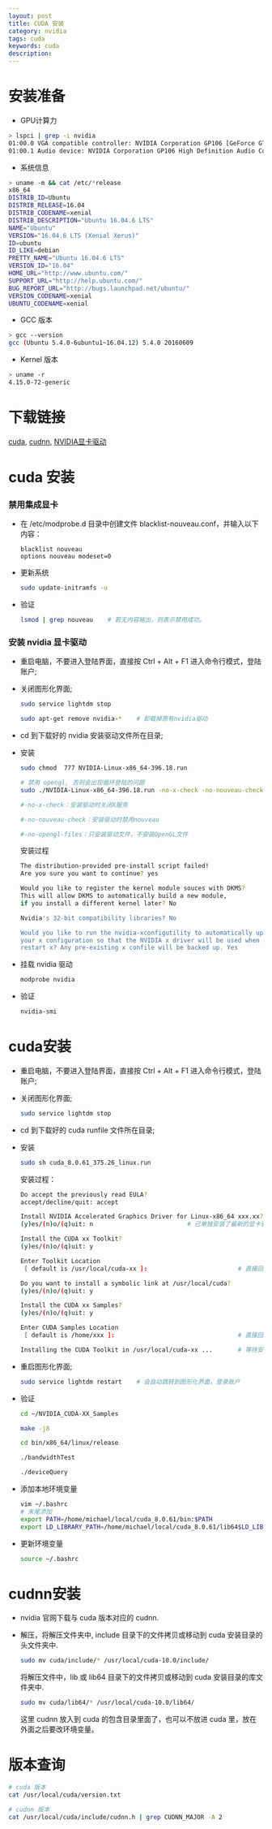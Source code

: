 ```yaml
---
layout: post
title: CUDA 安装
category: nvidia
tags: cuda
keywords: cuda
description:
---
```


# 安装准备

- GPU计算力

```bash
> lspci | grep -i nvidia
01:00.0 VGA compatible controller: NVIDIA Corporation GP106 [GeForce GTX 1060 3GB] (rev a1)
01:00.1 Audio device: NVIDIA Corporation GP106 High Definition Audio Controller (rev a1)
```

- 系统信息

```bash
> uname -m && cat /etc/*release
x86_64
DISTRIB_ID=Ubuntu
DISTRIB_RELEASE=16.04
DISTRIB_CODENAME=xenial
DISTRIB_DESCRIPTION="Ubuntu 16.04.6 LTS"
NAME="Ubuntu"
VERSION="16.04.6 LTS (Xenial Xerus)"
ID=ubuntu
ID_LIKE=debian
PRETTY_NAME="Ubuntu 16.04.6 LTS"
VERSION_ID="16.04"
HOME_URL="http://www.ubuntu.com/"
SUPPORT_URL="http://help.ubuntu.com/"
BUG_REPORT_URL="http://bugs.launchpad.net/ubuntu/"
VERSION_CODENAME=xenial
UBUNTU_CODENAME=xenial
```

- GCC 版本

```bash
> gcc --version
gcc (Ubuntu 5.4.0-6ubuntu1~16.04.12) 5.4.0 20160609
```

- Kernel 版本

```bash
> uname -r
4.15.0-72-generic
```


# 下载链接

[cuda](https://developer.nvidia.com/cuda-zone), [cudnn](https://developer.nvidia.com/cudnn), [NVIDIA显卡驱动](https://www.nvidia.cn/Download/index.aspx?lang=cn)

# cuda 安装

### 禁用集成显卡

- 在 /etc/modprobe.d 目录中创建文件 blacklist-nouveau.conf，并输入以下内容：

    ```
    blacklist nouveau
    options nouveau modeset=0
    ```

- 更新系统

    ```bash
    sudo update-initramfs -u
    ```

- 验证

    ```bash
    lsmod | grep nouveau    # 若无内容输出，则表示禁用成功。
    ```

### 安装 nvidia 显卡驱动

- 重启电脑，不要进入登陆界面，直接按 Ctrl + Alt + F1 进入命令行模式，登陆账户;

- 关闭图形化界面;

    ```bash
    sudo service lightdm stop

    sudo apt-get remove nvidia-*    # 卸载掉原有nvidia驱动
    ```

- cd 到下载好的 nvidia 安装驱动文件所在目录;

- 安装

    ```bash
    sudo chmod  777 NVIDIA-Linux-x86_64-396.18.run

    # 禁用 opengl, 否则会出现循环登陆的问题
    sudo ./NVIDIA-Linux-x86_64-396.18.run -no-x-check -no-nouveau-check -no-opengl-files

    #-no-x-check：安装驱动时关闭X服务

    #-no-nouveau-check：安装驱动时禁用nouveau

    #-no-opengl-files：只安装驱动文件，不安装OpenGL文件

    ```

    安装过程

    ```bash
    The distribution-provided pre-install script failed!
    Are you sure you want to continue? yes

    Would you like to register the kernel module souces with DKMS?
    This will allow DKMS to automatically build a new module,
    if you install a different kernel later? No

    Nvidia's 32-bit compatibility libraries? No

    Would you like to run the nvidia-xconfigutility to automatically update
    your x configuration so that the NVIDIA x driver will be used when you
    restart x? Any pre-existing x confile will be backed up. Yes
    ```

- 挂载 nvidia 驱动

    ```bash
    modprobe nvidia
    ```

- 验证

    ```bash
    nvidia-smi
    ```

# cuda安装

- 重启电脑，不要进入登陆界面，直接按 Ctrl + Alt + F1 进入命令行模式，登陆账户;

- 关闭图形化界面;

    ```bash
    sudo service lightdm stop
    ```

- cd 到下载好的 cuda runfile 文件所在目录;

- 安装

    ```bash
    sudo sh cuda_8.0.61_375.26_linux.run
    ```

    安装过程：

    ```bash
    Do accept the previously read EULA?
    accept/decline/quit: accept

    Install NVIDIA Accelerated Graphics Driver for Linux-x86_64 xxx.xx?
    (y)es/(n)o/(q)uit: n                          # 已单独安装了最新的显卡驱动

    Install the CUDA xx Toolkit?
    (y)es/(n)o/(q)uit: y

    Enter Toolkit Location
     [ default is /usr/local/cuda-xx ]:                         # 直接回车

    Do you want to install a symbolic link at /usr/local/cuda?
    (y)es/(n)o/(q)uit: y

    Install the CUDA xx Samples?
    (y)es/(n)o/(q)uit: y

    Enter CUDA Samples Location
     [ default is /home/xxx ]:                                  # 直接回车

    Installing the CUDA Toolkit in /usr/local/cuda-xx ...       # 等待安装完成
    ```

- 重启图形化界面;

    ```bash
    sudo service lightdm restart    # 会自动跳转到图形化界面，登录账户
    ```

- 验证

    ```bash
    cd ~/NVIDIA_CUDA-XX_Samples

    make -j8

    cd bin/x86_64/linux/release

    ./bandwidthTest

    ./deviceQuery
    ```

- 添加本地环境变量

    ```bash
    vim ~/.bashrc
    # 末尾添加
    export PATH=/home/michael/local/cuda_8.0.61/bin:$PATH
    export LD_LIBRARY_PATH=/home/michael/local/cuda_8.0.61/lib64$LD_LIBRARY_PATH
    ```

- 更新环境变量

    ```bash
    source ~/.bashrc
    ```

# cudnn安装

- nvidia 官网下载与 cuda 版本对应的 cudnn.

- 解压，将解压文件夹中, include 目录下的文件拷贝或移动到 cuda 安装目录的头文件夹中.

    ```bash
    sudo mv cuda/include/* /usr/local/cuda-10.0/include/
    ```

    将解压文件中，lib 或 lib64 目录下的文件拷贝或移动到 cuda 安装目录的库文件夹中.

    ```bash
    sudo mv cuda/lib64/* /usr/local/cuda-10.0/lib64/
    ```

    这里 cudnn 放入到 cuda 的包含目录里面了，也可以不放进 cuda 里，放在外面之后要改环境变量。

# 版本查询

```bash
# cuda 版本
cat /usr/local/cuda/version.txt

# cudnn 版本
cat /usr/local/cuda/include/cudnn.h | grep CUDNN_MAJOR -A 2
```